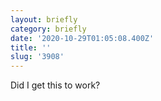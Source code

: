 ```yaml
---
layout: briefly
category: briefly
date: '2020-10-29T01:05:08.400Z'
title: ''
slug: '3908'
---
```

Did I get this to work?
